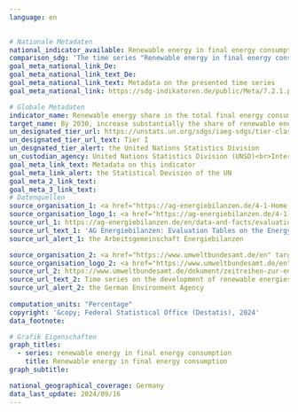 ```yaml
---
language: en
    

# Nationale Metadaten    
national_indicator_available: Renewable energy in final energy consumption    
comparison_sdg: 'The time series "Renewable energy in final energy consumption" is compliant with the UN metadata.'    
goal_meta_national_link_De: 
goal_meta_national_link_text_De: 
goal_meta_national_link_text: Metadata on the presented time series
goal_meta_national_link: https://sdg-indikatoren.de/public/Meta/7.2.1.pdf    

# Globale Metadaten    
indicator_name: Renewable energy share in the total final energy consumption    
target_name: By 2030, increase substantially the share of renewable energy in the global energy mix    
un_designated_tier_url: https://unstats.un.org/sdgs/iaeg-sdgs/tier-classification/    
un_designated_tier_url_text: Tier I    
un_desgnated_tier_alert: the United Nations Statistics Division    
un_custodian_agency: United Nations Statistics Division (UNSD)<br>International Energy Agency (IEA)<br>International Renewable Energy Agency (IRENA)    
goal_meta_link_text: Metadata on this indicator    
goal_meta_link_alert: the Statistical Devision of the UN    
goal_meta_2_link_text:     
goal_meta_3_link_text:         
# Datenquellen
source_organisation_1: <a href="https://ag-energiebilanzen.de/4-1-Home.html" target="_blank" onclick="return confirm_alert('the Arbeitsgemeinschaft Energiebilanzen','En');" title="Click here to go to the website of the organisation Arbeitsgemeinschaft Energiebilanzen."> Arbeitsgemeinschaft Energiebilanzen </a>
source_organisation_logo_1: <a href="https://ag-energiebilanzen.de/4-1-Home.html" target="_blank" onclick="return confirm_alert('the Arbeitsgemeinschaft Energiebilanzen','En');"><img src="https://sdg-indikatoren.de/public/OrgImgEn/ageb.png" alt="Logo ageb" style="height:60px; width:148px"/></a>
source_url_1: https://ag-energiebilanzen.de/en/data-and-facts/evaluation-tables-on-the-energy-balance/
source_url_text_1: 'AG Energiebilanzen: Evaluation Tables on the Energy Balance'
source_url_alert_1: the Arbeitsgemeinschaft Energiebilanzen

source_organisation_2: <a href="https://www.umweltbundesamt.de/en" target="_blank" onclick="return confirm_alert('the German Environment Agency','En');" title="Click here to go to the website of the organisation German Environment Agency."> German Environment Agency </a>
source_organisation_logo_2: <a href="https://www.umweltbundesamt.de/en" target="_blank" onclick="return confirm_alert('the German Environment Agency','En');"><img src="https://sdg-indikatoren.de/public/OrgImgEn/uba.png" alt="Logo uba" style="height:60px; width:148px"/></a>
source_url_2: https://www.umweltbundesamt.de/dokument/zeitreihen-zur-entwicklung-der-erneuerbaren
source_url_text_2: Time series on the development of renewable energies in Germany (only available in German)
source_url_alert_2: the German Environment Agency
    
computation_units: "Percentage"    
copyright: '&copy; Federal Statistical Office (Destatis), 2024'    
data_footnote:     

# Grafik Eigenschaften    
graph_titles:
  - series: renewable energy in final energy consumption
    title: Renewable energy in final energy consumption
graph_subtitle:     

national_geographical_coverage: Germany    
data_last_update: 2024/09/16    
---
```


<span></span>
